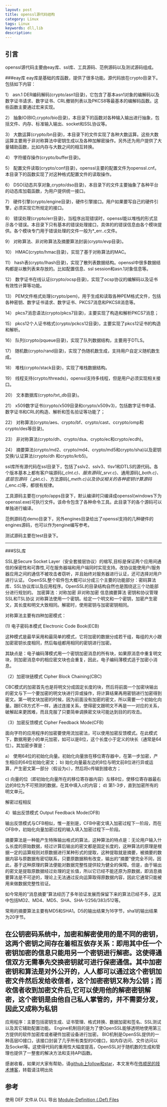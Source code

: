 ```yaml
---
layout: post
title: openssl源代码结构
category: Linux
tags: Linux
keywords: dll,lib
description: 
---
```

## 引言

openssl源代码主要由eay库、ssl库、工具源码、范例源码以及测试源码组成。

###eay库
eay库是基础的库函数，提供了很多功能。源代码放在crypto目录下。包括如下内容：

1） asn.1 DER编码解码(crypto/asn1目录)，它包含了基本asn1对象的编解码以及数字证书请求、数字证书、CRL撤销列表以及PKCS8等最基本的编解码函数。这些函数主要通过宏来实现。

2） 抽象IO(BIO,crypto/bio目录)，本目录下的函数对各种输入输出进行抽象，包括文件、内存、标准输入输出、socket和SSL协议等。

3） 大数运算(crypto/bn目录)，本目录下的文件实现了各种大数运算。这些大数运算主要用于非对称算法中密钥生成以及各种加解密操作。另外还为用户提供了大量辅助函数，比如内存与大数之间的相互转换。

4） 字符缓存操作(crypto/buffer目录)。

5） 配置文件读取(crypto/conf目录)，openssl主要的配置文件为openssl.cnf。本目录下的函数实现了对这种格式配置文件的读取操作。

6） DSO(动态共享对象,crypto/dso目录)，本目录下的文件主要抽象了各种平台的动态库加载函数，为用户提供统一接口。

7） 硬件引擎(crypto/engine目录)，硬件引擎接口。用户如果要写自己的硬件引擎，必须实现它所规定的接口。

8） 错误处理(crypto/err目录)，当程序出现错误时，openssl能以堆栈的形式显示各个错误。本目录下只有基本的错误处理接口，具体的的错误信息由各个模块提供。各个模块专门用于错误处理的文件一般为*_err..c文件。

9） 对称算法、非对称算法及摘要算法封装(crypto/evp目录)。

10） HMAC(crypto/hmac目录)，实现了基于对称算法的MAC。

11） hash表(crypto/lhash目录)，实现了散列表数据结构。openssl中很多数据结构都是以散列表来存放的。比如配置信息、ssl session和asn.1对象信息等。

12） 数字证书在线认证(crypto/ocsp目录)，实现了ocsp协议的编解码以及证书有效性计算等功能。

13） PEM文件格式处理(crypto/pem)，用于生成和读取各种PEM格式文件，包括各种密钥、数字证书请求、数字证书、PKCS7消息和PKCS8消息等。

14） pkcs7消息语法(crypto/pkcs7目录)，主要实现了构造和解析PKCS7消息；

15） pkcs12个人证书格式(crypto/pckcs12目录)，主要实现了pkcs12证书的构造和解析。

16） 队列(crypto/pqueue目录)，实现了队列数据结构，主要用于DTLS。

17） 随机数(crypto/rand目录)，实现了伪随机数生成，支持用户自定义随机数生成。

18） 堆栈(crypto/stack目录)，实现了堆栈数据结构。

19） 线程支持(crypto/threads)，openssl支持多线程，但是用户必须实现相关接口。

20） 文本数据库(crypto/txt_db目录)。

21） x509数字证书(crypto/x509目录和crypto/x509v3)，包括数字证书申请、数字证书和CRL的构造、解析和签名验证等功能了；

22） 对称算法(crypto/aes、crypto/bf、crypto/cast、ccrypto/omp和crypto/des等目录)。

23） 非对称算法(crypto/dh、crypto/dsa、crypto/ec和crypto/ecdh)。

24） 摘要算法(crypto/md2、crypto/md4、crypto/md5和crypto/sha)以及密钥交换/认证算法(crypto/dh 和crypto/krb5)。

ssl库所有源代码在ssl目录下，包括了sslv2、sslv3、tlsv1和DTLS的源代码。各个版本基本上都有客户端源码(*_clnt.c)、服务源码(*_srvr.c)、通用源码(*_both.c)、底层包源码（*_pkt.c）、方法源码(*_meth.c)以及协议相关的各种密钥计算源码(*_enc.c)等，都很有规律。

工具源码主要在crypto/apps目录下，默认编译时只编译成openssl(windows下为openssl.exe)可执行文件。该命令包含了各种命令工具。此目录下的各个源码可以单独进行编译。

范例源码在demo目录下，另外engines目录给出了openssl支持的几种硬件的engines源码，也可以作为engine编写参考。

测试源码主要在test目录下。

---

###SSL库

SSL是Secure Socket Layer（安全套接层协议）的缩写,目标是保证两个应用间通信的保密性和可靠性,可在服务器端和用户端同时实现支持。改协议能使用户/服务器应用之间的通信不被攻击者窃听，并且始终对服务器进行认证，还可选择对用户进行认证。 
OpenSSL整个软件包大概可以分成三个主要的功能部分：密码算法库、SSL协议库以及应用程序。OpenSSL的目录结构自然也是围绕这三个功能部分进行规划的。 
加密算法：对称加密 非对称加密 信息摘要算法 密钥和协议管理 SSL和TSL协议 
对称算法使用一个密钥。给定一个明文和一个密钥，加密产生密文，其长度和明文大致相同。解密时，使用密钥与加密密钥相同。 

对称算法主要有四种加密模式： 

(1) 电子密码本模式 Electronic Code Book(ECB) 

这种模式是最早采用和最简单的模式，它将加密的数据分成若干组，每组的大小跟加密密钥长度相同，然后每组都用相同的密钥进行加密。 

其缺点是：电子编码薄模式用一个密钥加密消息的所有块，如果原消息中重复明文块，则加密消息中的相应密文块也会重复，因此，电子编码薄模式适于加密小消息。 

（2）加密块链模式 Cipher Block Chaining(CBC) 

CBC模式的加密首先也是将明文分成固定长度的块，然后将前面一个加密块输出的密文与下一个要加密的明文块进行异或操作，将计算结果再用密钥进行加密得到密文。第一明文块加密的时候，因为前面没有加密的密文，所以需要一个初始化向量。跟ECB方式不一样，通过连接关系，使得密文跟明文不再是一一对应的关系，破解起来更困难，而且克服了只要简单调换密文块可能达到目的的攻击。 

（3）加密反馈模式 Cipher Feedback Mode(CFB) 

面向字符的应用程序的加密要使用流加密法，可以使用加密反馈模式。在此模式下，数据用更小的单元加密，如可以是8位，这个长度小于定义的块长（通常是64位）。其加密步骤是： 

a） 使用64位的初始化向量。初始化向量放在移位寄存器中，在第一步加密，产生相应的64位初始化密文； b) 始化向量最左边的8位与明文前8位进行异或运算，产生密文第一部分（假设为c），然后将c传输到接收方； 

c) 向量的位（即初始化向量所在的移位寄存器内容）左移8位，使移位寄存器最右边的8位为不可预测的数据，在其中填入c的内容； d) 第1-3步，直到加密所有的明文单元。 

解密过程相反 

4）输出反馈模式 Output Feedback Mode(OFB) 

输出反馈模式与CFB相似，惟一差别是，CFB中密文填入加密过程下一阶段，而在OFB中，初始化向量加密过程的输入填入加密过程下一阶段。 

摘要算法是一种能产生特殊输出格式的算法，这种算法的特点是：无论用户输入什么长度的原始数据，经过计算后输出的密文都是固定长度的，这种算法的原理是根据一定的运算规则对原数据进行某种形式的提取，这种提取就是摘要，被摘要的数据内容与原数据有密切联系，只要原数据稍有改变，输出的“摘要”便完全不同，因此，基于这种原理的算法便能对数据完整性提供较为健全的保障。但是，由于输出的密文是提取原数据经过处理的定长值，所以它已经不能还原为原数据，即消息摘要算法是不可逆的，理论上无法通过反向运算取得原数据内容，因此它通常只能被用来做数据完整性验证。 

如今常用的“消息摘要”算法经历了多年验证发展而保留下来的算法已经不多，这其中包括MD2、MD4、MD5、SHA、SHA-1/256/383/512等。 

常用的摘要算法主要有MD5和SHA1。D5的输出结果为16字节，sha1的输出结果为20字节。 

在公钥密码系统中，加密和解密使用的是不同的密钥，这两个密钥之间存在着相互依存关系：即用其中任一个密钥加密的信息只能用另一个密钥进行解密。这使得通信双方无需事先交换密钥就可进行保密通信。其中加密密钥和算法是对外公开的，人人都可以通过这个密钥加密文件然后发给收信者，这个加密密钥又称为公钥；而收信者收到加密文件后,它可以使用他的解密密钥解密，这个密钥是由他自己私人掌管的，并不需要分发，因此又成称为私钥 
---

应用程序：主要包括密钥生成、证书管理、格式转换、数据加密和签名、SSL测试以及其它辅助配置功能。 
Engine机制目的是为了使OpenSSL能够透明地使用第三方提供的软件加密库或者硬件加密设备进行加密。 
BIO机制是OpenSSL提供的一种高层IO接口，该接口封装了几乎所有类型的IO接口，如内存访问、文件访问以及Socket等。这使得代码的重用性大幅度提高，OpenSSL对于随机数的生成和管理也提供了一整套的解决方法和支持API函数。

感谢收看，如果对大家有帮助，请[github上follow和star](https://github.com/tongshunmin)，本文发布在[佟顺民的技术博客](http://blog.mineki.cn/)，转载请注明出处

##  参考
使用 DEF 文件从 DLL 导出
[Module-Definition (.Def) Files](http://my.oschina.net/hondfy/blog/165675)


